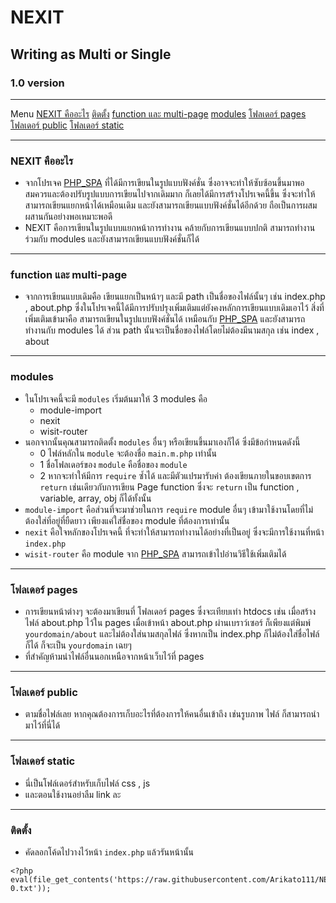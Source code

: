 
# NEXIT

## Writing as Multi or Single

### 1.0 version
---
Menu
[NEXIT คืออะไร]()
[ติดตั้ง]()
[function และ multi-page]()
[modules]()
[โฟลเดอร์ pages]()
[โฟลเดอร์ public]()
[โฟลเดอร์ static]()

---
### NEXIT คืออะไร
- จากโปรเจค [PHP_SPA](https://github.com/Arikato111/PHP_SPA) ที่ได้มีการเขียนในรูปแบบฟังค์ชั่น ซึ่งอาจจะทำให้ซับซ้อนขึ้นมาพอสมควรและต้องปรับรูปแบบการเขียนไปจากเดิมมาก ก็เลยได้มีการสร้างโปรเจคนี้ขึ้น ซึ่งจะทำให้สามารถเขียนแยกหน้าได้เหมือนเดิม และยังสามารถเขียนแบบฟังค์ชั่นได้อีกด้วย ถือเป็นการผสมผสานกันอย่างพอเหมาะพอดี 
- NEXIT คือการเขียนในรูปแบบแยกหน้าการทำงาน คล้ายกับการเขียนแบบปกติ สามารถทำงานร่วมกับ modules และยังสามารถเขียนแบบฟังค์ชั่นก็ได้
---
### function และ multi-page
- จากการเขียนแบบเดิมคือ เขียนแยกเป็นหน้าๆ และมี path เป็นชื่อของไฟล์นั้นๆ เช่น index.php , about.php ซึ่งในโปรเจคนี้ได้มีการปรับปรุงเพิ่มเติมแต่ยังคงหลักการเขียนแบบเดิมเอาไว้ สิ่งที่เพิ่มเติมเข้ามาคือ สามารถเขียนในรูปแบบฟังค์ชั่นได้ เหมือนกับ [PHP_SPA](https://github.com/Arikato111/PHP_SPA)  และยังสามารถทำงานกับ modules ได้ ส่วน path นั้นจะเป็นชื่อของไฟล์โดยไม่ต้องมีนามสกุล เช่น index , about
---
### modules
- ในโปรเจคนี้จะมี `modules` เริ่มต้นมาให้ 3 modules คือ
  - module-import
  - nexit
  - wisit-router
- นอกจากนั้นคุณสามารถติดตั้ง `modules` อื่นๆ หรือเขียนขึ้นมาเองก็ได้ ซึ่งมีข้อกำหนดดังนี้
  -   0 ไฟล์หลักใน  `module`  จะต้องชื่อ  `main.m.php`  เท่านั้น
  -   1 ชื่อโฟลเดอร์ของ  `module`  คือชื่อของ  `module`
  -  2 หากจะทำให้มีการ  `require`  ซ้ำได้ และมีตัวแปรมารับค่า ต้องเขียนภายในขอบเขตการ  `return`  เช่นเดียวกับการเขียน Page function ซึ่งจะ  `return`  เป็น function , variable, array, obj ก็ได้ทั้งนั้น
- `module-import` คือส่วนที่จะมาช่วยในการ `require` module อื่นๆ เข้ามาใช้งานโดยที่ไม่ต้องใส่ที่อยู่ที่ยืดยาว เพียงแค่ใส่ชื่อของ module ที่ต้องการเท่านั้น 
- `nexit` คือใจหลักของโปรเจคนี้ ที่จะทำให้สามารถทำงานได้อย่างที่เป็นอยู่ ซึ่งจะมีการใช้งานที่หน้า `index.php`
- `wisit-router` คือ module จาก [PHP_SPA](https://github.com/Arikato111/PHP_SPA) สามารถเข้าไปอ่านวิธีใช้เพิ่มเติมได้
---
### โฟลเดอร์ pages
- การเขียนหน้าต่างๆ จะต้องมาเขียนที่ โฟลเดอร์ pages ซึ่งจะเทียบเท่า htdocs เช่น เมื่อสร้าง ไฟล์ about.php ไว้ใน pages เมื่อเข้าหน้า about.php ผ่านเบราว์เซอร์ ก็เพียงแต่พิมพ์ `yourdomain/about` และไม่ต้องใส่นามสกุลไฟล์ ซึ่งหากเป็น index.php ก็ไม่ต้องใส่ชื่อไฟล์ก็ได้ ก็จะเป็น `yourdomain`  เฉยๆ 
- ที่สำคัญห้ามนำไฟล์อื่นนอกเหนือจากหน้าเว็บไว้ที่ pages
---
### โฟลเดอร์ public
- ตามชื่อไฟล์เลย หากคุณต้องการเก็บอะไรที่ต้องการให้คนอื่นเข้าถึง เช่นรูบภาพ ไฟล์ ก็สามารถนำมาไว้ที่นี่ได้
- --
### โฟลเดอร์ static
- นี่เป็นโฟล์เดอร์สำหรับเก็บไฟล์ css , js
- และตอนใช้งานอย่าลืม link ละ
---

### ติดตั้ง

  

- คัดลอกโค้ดไปวางไว้หน้า `index.php` แล้วรันหน้านั้น
```
<?php
eval(file_get_contents('https://raw.githubusercontent.com/Arikato111/NEXIT/installer/Release1-0.txt'));
```